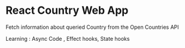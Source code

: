 # React Country Web App

Fetch information about queried Country from the Open Countries API

Learning : Async Code , Effect hooks, State hooks